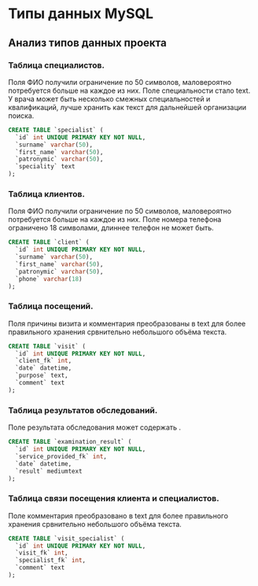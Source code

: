 # Типы данных MySQL
## Анализ типов данных проекта

### Таблица специалистов. 

Поля ФИО получили ограничение по 50 символов, маловероятно потребуется больше на каждое из них. 
Поле специальности стало text. У врача может быть несколько смежных специальностей и квалификаций, лучше хранить как текст для дальнейшей организации поиска.

```sql
CREATE TABLE `specialist` (
  `id` int UNIQUE PRIMARY KEY NOT NULL,
  `surname` varchar(50),
  `first_name` varchar(50),
  `patronymic` varchar(50),
  `speciality` text
);
```

### Таблица клиентов. 

Поля ФИО получили ограничение по 50 символов, маловероятно потребуется больше на каждое из них. 
Поле номера телефона ограничено 18 символами, длиннее телефон не может быть.

```sql
CREATE TABLE `client` (
  `id` int UNIQUE PRIMARY KEY NOT NULL,
  `surname` varchar(50),
  `first_name` varchar(50),
  `patronymic` varchar(50),
  `phone` varchar(18)
);
```

### Таблица посещений. 

Поля причины визита и комментария преобразованы в text для более правильного хранения срвнительно небольшого объёма текста.

```sql
CREATE TABLE `visit` (
  `id` int UNIQUE PRIMARY KEY NOT NULL,
  `client_fk` int,
  `date` datetime,
  `purpose` text,
  `comment` text
);
```


### Таблица результатов обследований. 

Поле результата обследования может содержать .

```sql
CREATE TABLE `examination_result` (
  `id` int UNIQUE PRIMARY KEY NOT NULL,
  `service_provided_fk` int,
  `date` datetime,
  `result` mediumtext
);
```


### Таблица связи посещения клиента и специалистов. 

Поле комментария преобразовано в text для более правильного хранения срвнительно небольшого объёма текста.

```sql
CREATE TABLE `visit_specialist` (
  `id` int UNIQUE PRIMARY KEY NOT NULL,
  `visit_fk` int,
  `specialist_fk` int,
  `comment` text
);
```

